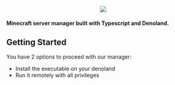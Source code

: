 <p align="center">
    <a href="https://github.com/genemators/betalander" target="_blank">
        <img src="https://github.com/genemators/betalander/raw/master/assets/repo/betacraft.png"/>
    </a>
    <h4>Minecraft server manager built with Typescript and Denoland.</h4>
</p>

## Getting Started

You have 2 options to proceed with our manager:

- Install the executable on your denoland
- Run it remotely with all privileges

